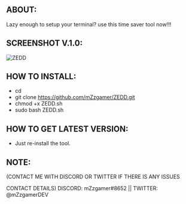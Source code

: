 ## ABOUT:
Lazy enough to setup your terminal? use this time saver tool now!!!
## SCREENSHOT V.1.0:
![ZEDD](https://user-images.githubusercontent.com/66206932/84722852-dfdb1c00-af73-11ea-9c66-fe83df0d157b.png)
## HOW TO INSTALL:
- cd
- git clone https://github.com/mZzgamer/ZEDD.git
- chmod +x ZEDD.sh
- sudo bash ZEDD.sh
## HOW TO GET LATEST VERSION:
- Just re-install the tool.
## NOTE:
(CONTACT ME WITH DISCORD OR TWITTER IF THERE IS ANY ISSUES

CONTACT DETAILS)
DISCORD: mZzgamer#8652 ||
TWITTER: @mZzgamerDEV
